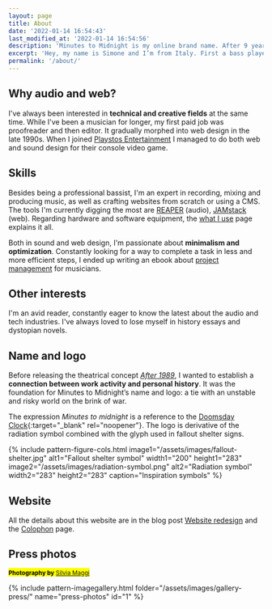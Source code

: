 ```yaml
---
layout: page
title: About
date: '2022-01-14 16:54:43'
last_modified_at: '2022-01-14 16:54:56'
description: 'Minutes to Midnight is my online brand name. After 9 years in the UK, I’m currently freelancing in Milan (Italy). I’ve been keeping a blog since 2002. Find everything through the archive.'
excerpt: 'Hey, my name is Simone and I’m from Italy. First a bass player and editor, I later became a full-stack web and sound designer. Minutes to Midnight is my online brand name. After 9 years in the UK, I’m currently freelancing in Milan. I’ve been keeping a <a href="/blog/">blog</a> since 2002. Check out my <a href="/work/">audio and web work</a>, or find everything through the <a href="/archive/">archive</a>.'
permalink: '/about/'
---
```

## Why audio and web?

I've always been interested in **technical and creative fields** at the same time. While I've been a musician for longer, my first paid job was proofreader and then editor. It gradually morphed into web design in the late 1990s. When I joined [Playstos Entertainment](/work/sound-design/console-game-ruff-trigger/) I managed to do both web and sound design for their console video game.

## Skills

Besides being a professional bassist, I'm an expert in recording, mixing and producing music, as well as crafting websites from scratch or using a CMS. The tools I'm currently digging the most are [REAPER](http://reaper.fm/) (audio), [JAMstack](https://jamstack.org/) (web). Regarding hardware and software equipment, the [what I use](/uses/) page explains it all.

Both in sound and web design, I'm passionate about **minimalism and optimization**. Constantly looking for a way to complete a task in less and more efficient steps, I ended up writing an ebook about [project management](/work/project-management/) for musicians.

## Other interests

I'm an avid reader, constantly eager to know the latest about the audio and tech industries. I've always loved to lose myself in history essays and dystopian novels.

## Name and logo

Before releasing the theatrical concept [_After 1989_](/work/original-music-productions/after-1989/), I wanted to establish a **connection between work activity and personal history**. It was the foundation for Minutes to Midnight’s name and logo: a tie with an unstable and risky world on the brink of war.

The expression _Minutes to midnight_ is a reference to the [Doomsday Clock](https://en.wikipedia.org/wiki/Doomsday_Clock){:target="_blank" rel="noopener"}. The logo is derivative of the radiation symbol combined with the glyph used in fallout shelter signs.

{% include pattern-figure-cols.html image1="/assets/images/fallout-shelter.jpg" alt1="Fallout shelter symbol" width1="200" height1="283" image2="/assets/images/radiation-symbol.png" alt2="Radiation symbol" width2="283" height2="283" caption="Inspiration symbols" %}

## Website

All the details about this website are in the blog post [Website redesign](/blog/website-redesign/) and the [Colophon](/colophon/) page.

## Press photos

<p><mark class="m2m-highlight small"><small class="px-3"><strong>Photography by</strong> <a href="https://silviamaggidesign.com">Silvia Maggi</a></small></mark></p>

{% include pattern-imagegallery.html folder="/assets/images/gallery-press/" name="press-photos" id="1" %}